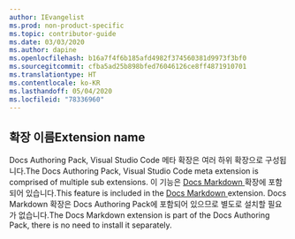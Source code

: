 ```yaml
---
author: IEvangelist
ms.prod: non-product-specific
ms.topic: contributor-guide
ms.date: 03/03/2020
ms.author: dapine
ms.openlocfilehash: b16a7f4f6b185afd4982f374560381d9973f3bf0
ms.sourcegitcommit: cfba5ad25b898bfed76046126ce8ff4871910701
ms.translationtype: HT
ms.contentlocale: ko-KR
ms.lasthandoff: 05/04/2020
ms.locfileid: "78336960"
---
```

## <a name="extension-name"></a><span data-ttu-id="a0c08-101">확장 이름</span><span class="sxs-lookup"><span data-stu-id="a0c08-101">Extension name</span></span>

<span data-ttu-id="a0c08-102">Docs Authoring Pack, Visual Studio Code 메타 확장은 여러 하위 확장으로 구성됩니다.</span><span class="sxs-lookup"><span data-stu-id="a0c08-102">The Docs Authoring Pack, Visual Studio Code meta extension is comprised of multiple sub extensions.</span></span> <span data-ttu-id="a0c08-103">이 기능은 <a href="https://marketplace.visualstudio.com/items?itemName=docsmsft.docs-markdown" target="_blank">Docs Markdown <span class="docon docon-navigate-external x-hidden-focus"></span></a> 확장에 포함되어 있습니다.</span><span class="sxs-lookup"><span data-stu-id="a0c08-103">This feature is included in the <a href="https://marketplace.visualstudio.com/items?itemName=docsmsft.docs-markdown" target="_blank">Docs Markdown <span class="docon docon-navigate-external x-hidden-focus"></span></a> extension.</span></span> <span data-ttu-id="a0c08-104">Docs Markdown 확장은 Docs Authoring Pack에 포함되어 있으므로 별도로 설치할 필요가 없습니다.</span><span class="sxs-lookup"><span data-stu-id="a0c08-104">The Docs Markdown extension is part of the Docs Authoring Pack, there is no need to install it separately.</span></span>

